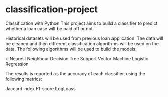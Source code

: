 # classification-project
Classification with Python
This project aims to build a classifier to predict whether a loan case will be paid off or not.

Historical datasets will be used from previous loan application. The data will be cleaned and then different classification algorithms will be used on the data.
The following algorithms will be used to build the models:

k-Nearest Neighbour
Decision Tree
Support Vector Machine
Logistic Regression

The results is reported as the accuracy of each classifier, using the following metrics:

Jaccard index
F1-score
LogLoass
